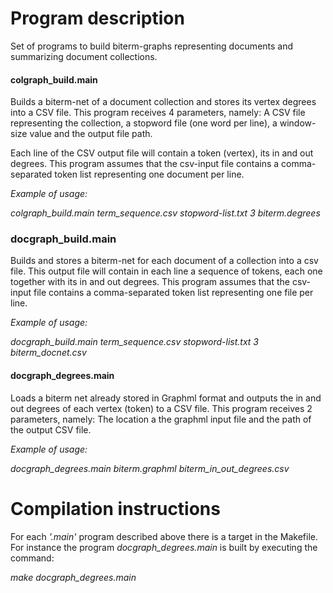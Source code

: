 # Program description

 Set of programs to build biterm-graphs representing documents and summarizing document collections. 

#### **colgraph_build.main**
Builds a biterm-net of a document collection and stores its vertex degrees into a CSV file. 
This program receives 4 parameters, namely: A CSV file representing the collection, a stopword file (one word per line), a window-size value and the output file path. 

Each line of the CSV output file will contain a token (vertex), its in and out degrees. This program assumes that the csv-input file contains a comma-separated token list representing one document per line.

*Example of usage:* 

*colgraph_build.main term_sequence.csv stopword-list.txt 3 biterm.degrees*

### **docgraph_build.main**
Builds and stores a biterm-net for each document of a collection into a csv file. This output file will contain in each line a
sequence of tokens, each one together with its in and out degrees. This program assumes that the csv-input file contains
a comma-separated token list representing one file per line.

*Example of usage:* 

*docgraph_build.main term_sequence.csv stopword-list.txt 3 biterm_docnet.csv*

#### **docgraph_degrees.main**
Loads  a biterm net already stored in Graphml format and outputs the in and out degrees of each vertex (token) to a CSV file.
This program receives 2 parameters, namely: The location a the graphml input file and the path of the output CSV file.

*Example of usage:* 

*docgraph_degrees.main biterm.graphml biterm_in_out_degrees.csv*

# Compilation instructions

For each *'.main'* program described above there is a target in the Makefile. For instance the program *docgraph_degrees.main* is built by executing the command:

*make docgraph_degrees.main*
